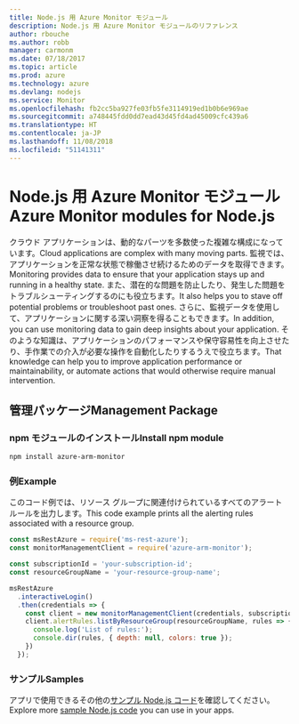 ```yaml
---
title: Node.js 用 Azure Monitor モジュール
description: Node.js 用 Azure Monitor モジュールのリファレンス
author: rbouche
ms.author: robb
manager: carmonm
ms.date: 07/18/2017
ms.topic: article
ms.prod: azure
ms.technology: azure
ms.devlang: nodejs
ms.service: Monitor
ms.openlocfilehash: fb2cc5ba927fe03fb5fe3114919ed1b0b6e969ae
ms.sourcegitcommit: a748445fdd0dd7ead43d45fd4ad45009cfc439a6
ms.translationtype: HT
ms.contentlocale: ja-JP
ms.lasthandoff: 11/08/2018
ms.locfileid: "51141311"
---
```

# <a name="azure-monitor-modules-for-nodejs"></a><span data-ttu-id="050a3-103">Node.js 用 Azure Monitor モジュール</span><span class="sxs-lookup"><span data-stu-id="050a3-103">Azure Monitor modules for Node.js</span></span>

<span data-ttu-id="050a3-104">クラウド アプリケーションは、動的なパーツを多数使った複雑な構成になっています。</span><span class="sxs-lookup"><span data-stu-id="050a3-104">Cloud applications are complex with many moving parts.</span></span> <span data-ttu-id="050a3-105">監視では、アプリケーションを正常な状態で稼働させ続けるためのデータを取得できます。</span><span class="sxs-lookup"><span data-stu-id="050a3-105">Monitoring provides data to ensure that your application stays up and running in a healthy state.</span></span> <span data-ttu-id="050a3-106">また、潜在的な問題を防止したり、発生した問題をトラブルシューティングするのにも役立ちます。</span><span class="sxs-lookup"><span data-stu-id="050a3-106">It also helps you to stave off potential problems or troubleshoot past ones.</span></span> <span data-ttu-id="050a3-107">さらに、監視データを使用して、アプリケーションに関する深い洞察を得ることもできます。</span><span class="sxs-lookup"><span data-stu-id="050a3-107">In addition, you can use monitoring data to gain deep insights about your application.</span></span> <span data-ttu-id="050a3-108">そのような知識は、アプリケーションのパフォーマンスや保守容易性を向上させたり、手作業での介入が必要な操作を自動化したりするうえで役立ちます。</span><span class="sxs-lookup"><span data-stu-id="050a3-108">That knowledge can help you to improve application performance or maintainability, or automate actions that would otherwise require manual intervention.</span></span>

## <a name="management-package"></a><span data-ttu-id="050a3-109">管理パッケージ</span><span class="sxs-lookup"><span data-stu-id="050a3-109">Management Package</span></span>

### <a name="install-npm-module"></a><span data-ttu-id="050a3-110">npm モジュールのインストール</span><span class="sxs-lookup"><span data-stu-id="050a3-110">Install npm module</span></span>

```bash
npm install azure-arm-monitor
```

### <a name="example"></a><span data-ttu-id="050a3-111">例</span><span class="sxs-lookup"><span data-stu-id="050a3-111">Example</span></span>

<span data-ttu-id="050a3-112">このコード例では、リソース グループに関連付けられているすべてのアラート ルールを出力します。</span><span class="sxs-lookup"><span data-stu-id="050a3-112">This code example prints all the alerting rules associated with a resource group.</span></span>

```javascript
const msRestAzure = require('ms-rest-azure');
const monitorManagementClient = require('azure-arm-monitor');

const subscriptionId = 'your-subscription-id';
const resourceGroupName = 'your-resource-group-name';

msRestAzure
  .interactiveLogin()
  .then(credentials => {
    const client = new monitorManagementClient(credentials, subscriptionId);
    client.alertRules.listByResourceGroup(resourceGroupName, rules => {
      console.log('List of rules:');
      console.dir(rules, { depth: null, colors: true });
    })
  });
```

### <a name="samples"></a><span data-ttu-id="050a3-113">サンプル</span><span class="sxs-lookup"><span data-stu-id="050a3-113">Samples</span></span>

<span data-ttu-id="050a3-114">アプリで使用できるその他の[サンプル Node.js コード](https://azure.microsoft.com/resources/samples/?platform=nodejs)を確認してください。</span><span class="sxs-lookup"><span data-stu-id="050a3-114">Explore more [sample Node.js code](https://azure.microsoft.com/resources/samples/?platform=nodejs) you can use in your apps.</span></span>
